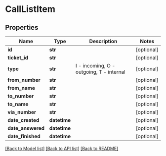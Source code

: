# CallListItem

## Properties
Name | Type | Description | Notes
------------ | ------------- | ------------- | -------------
**id** | **str** |  | [optional] 
**ticket_id** | **str** |  | [optional] 
**type** | **str** | I - incoming, O - outgoing, T - internal | [optional] 
**from_number** | **str** |  | [optional] 
**from_name** | **str** |  | [optional] 
**to_number** | **str** |  | [optional] 
**to_name** | **str** |  | [optional] 
**via_number** | **str** |  | [optional] 
**date_created** | **datetime** |  | [optional] 
**date_answered** | **datetime** |  | [optional] 
**date_finished** | **datetime** |  | [optional] 

[[Back to Model list]](../README.md#documentation-for-models) [[Back to API list]](../README.md#documentation-for-api-endpoints) [[Back to README]](../README.md)


